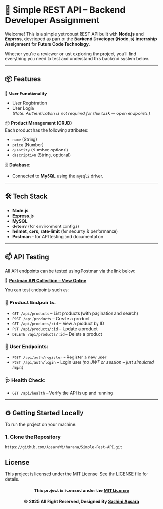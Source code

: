 # 🚀 Simple REST API – Backend Developer Assignment

Welcome! This is a simple yet robust REST API built with **Node.js** and **Express**, developed as part of the **Backend Developer (Node.js) Internship Assignment** for **Future Code Technology**.

Whether you're a reviewer or just exploring the project, you’ll find everything you need to test and understand this backend system below.

---

## 📦 Features

🔐 **User Functionality**  
- User Registration  
- User Login  
*(Note: Authentication is not required for this task — open endpoints.)*

📦 **Product Management (CRUD)**  
Each product has the following attributes:  
- `name` (String)  
- `price` (Number)  
- `quantity` (Number, optional)  
- `description` (String, optional)  

🗄️ **Database**:  
- Connected to **MySQL** using the `mysql2` driver.

---

## 🛠️ Tech Stack

- **Node.js**
- **Express.js**
- **MySQL**
- **dotenv** (for environment configs)
- **helmet**, **cors**, **rate-limit** (for security & performance)
- **Postman** – for API testing and documentation

---

## 📫 API Testing

All API endpoints can be tested using Postman via the link below:

🔗 **[Postman API Collection – View Online](https://documenter.getpostman.com/view/35385905/2sB2x8EBSE)**

You can test endpoints such as:

### 🧪 Product Endpoints:
- `GET /api/products` – List products (with pagination and search)
- `POST /api/products` – Create a product
- `GET /api/products/:id` – View a product by ID
- `PUT /api/products/:id` – Update a product
- `DELETE /api/products/:id` – Delete a product

### 👤 User Endpoints:
- `POST /api/auth/register` – Register a new user
- `POST /api/auth/login` – Login user *(no JWT or session – just simulated logic)*

### 🩺 Health Check:
- `GET /api/health` – Verify the API is up and running
---

## ⚙️ Getting Started Locally

To run the project on your machine:

### 1. Clone the Repository
```bash
https://github.com/ApsaraWitharana/Simple-Rest-API.git
```

## License
This project is licensed under the MIT License. See the [LICENSE](LICENSE) file for details.

<div align="center">

#### This project is licensed under the [MIT License](LICENSE)

#### © 2025 All Right Reserved, Designed By [Sachini Apsara](https://github.com/ApsaraWitharana)

</div>
